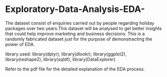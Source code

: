 # Exploratory-Data-Analysis-EDA-

The dataset consist of enquiries carried out by people regarding holiday packages over two years.This dataset will be analysed to get better insights that could help improve marketing and business decisions. This is a randomly fabricated dataset just for the purpose of demonstracting the power of EDA.

library used:
library(dplyr),
library(dlookr),
library(ggplot2),
library(reshape2),
library(sqldf),
library(DataExplorer)

Refer to the pdf file for the detailed explanation of the EDA process.
